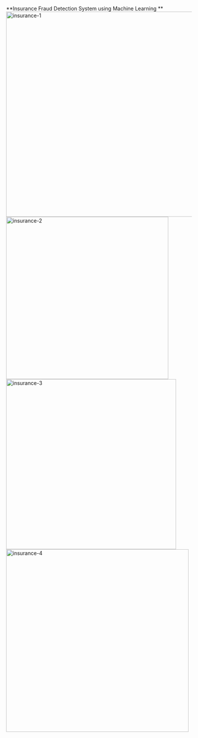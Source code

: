 **Insurance Fraud Detection System using Machine Learning **
<img width="556" alt="insurance-1" src="https://github.com/19N01A05A0/IFDS/assets/98584553/e5b4e9da-884f-489d-a889-074b2c90b27c">
<img width="440" alt="insurance-2" src="https://github.com/19N01A05A0/IFDS/assets/98584553/b04e5eb0-fcc7-47f3-a79a-458c504c1669">
<img width="461" alt="insurance-3" src="https://github.com/19N01A05A0/IFDS/assets/98584553/88edac7e-fd7e-4fdb-9a88-29b770d36820">
<img width="495" alt="insurance-4" src="https://github.com/19N01A05A0/IFDS/assets/98584553/77b55438-f677-4fbf-9b13-6347595d7e94">
